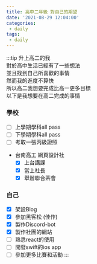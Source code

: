 ```yaml
---
title: 高中二年級 對自己的期望
date: '2021-08-29 12:04:00'
categories:
 - daily
tags:
 - daily
---
```


:::tip
升上高二的我\
對於高中生活已經有了一些想法\
並且找到自己所喜歡的事情\
然而我的進度不算快\
所以高二我想要完成比高一更多目標\
以下是我想要在高二完成的事情


### 學校
- [ ] 上學期學科all pass
- [ ] 下學期學科all pass
- [ ] 考取一張丙級證照
- 台南高工 網頁設計社
    - [x] 上台講課
    - [x] 當上社長
    - [x] 舉辦聯合茶會

### 自己
- [x] 架設Blog
- [x] 參加黑客松 (佳作)
- [x] 製作Discord-bot
- [x] 製作社團的網站
- [ ] 熟悉react的使用
- [ ] 開發swift的ios app
- [ ] 參加更多比賽和活動
:::